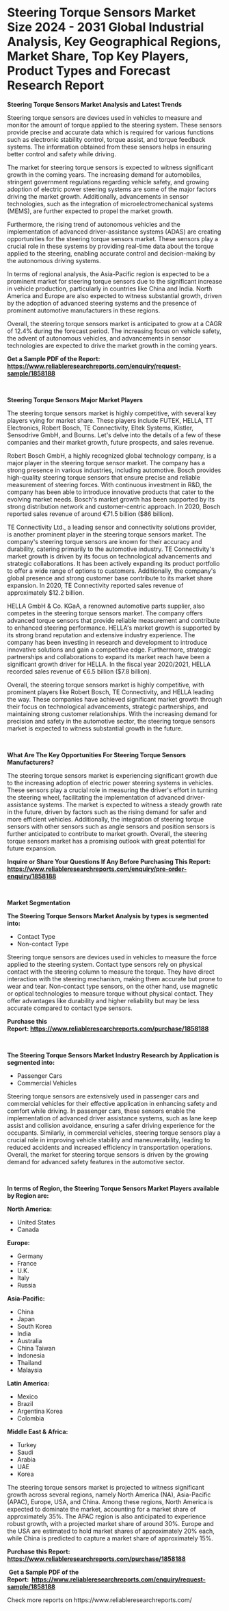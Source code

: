 <p><h1>Steering Torque Sensors Market Size 2024 - 2031 Global Industrial Analysis, Key Geographical Regions, Market Share, Top Key Players, Product Types and Forecast Research Report</h1></p><p><strong>Steering Torque Sensors Market Analysis and Latest Trends</strong></p>
<p><p>Steering torque sensors are devices used in vehicles to measure and monitor the amount of torque applied to the steering system. These sensors provide precise and accurate data which is required for various functions such as electronic stability control, torque assist, and torque feedback systems. The information obtained from these sensors helps in ensuring better control and safety while driving.</p><p>The market for steering torque sensors is expected to witness significant growth in the coming years. The increasing demand for automobiles, stringent government regulations regarding vehicle safety, and growing adoption of electric power steering systems are some of the major factors driving the market growth. Additionally, advancements in sensor technologies, such as the integration of microelectromechanical systems (MEMS), are further expected to propel the market growth.</p><p>Furthermore, the rising trend of autonomous vehicles and the implementation of advanced driver-assistance systems (ADAS) are creating opportunities for the steering torque sensors market. These sensors play a crucial role in these systems by providing real-time data about the torque applied to the steering, enabling accurate control and decision-making by the autonomous driving systems.</p><p>In terms of regional analysis, the Asia-Pacific region is expected to be a prominent market for steering torque sensors due to the significant increase in vehicle production, particularly in countries like China and India. North America and Europe are also expected to witness substantial growth, driven by the adoption of advanced steering systems and the presence of prominent automotive manufacturers in these regions.</p><p>Overall, the steering torque sensors market is anticipated to grow at a CAGR of 12.4% during the forecast period. The increasing focus on vehicle safety, the advent of autonomous vehicles, and advancements in sensor technologies are expected to drive the market growth in the coming years.</p></p>
<p><strong>Get a Sample PDF of the Report:&nbsp; <a href="https://www.reliableresearchreports.com/enquiry/request-sample/1858188">https://www.reliableresearchreports.com/enquiry/request-sample/1858188</a></strong></p>
<p>&nbsp;</p>
<p><strong>Steering Torque Sensors Major Market Players</strong></p>
<p><p>The steering torque sensors market is highly competitive, with several key players vying for market share. These players include FUTEK, HELLA, TT Electronics, Robert Bosch, TE Connectivity, Eltek Systems, Kistler, Sensodrive GmbH, and Bourns. Let's delve into the details of a few of these companies and their market growth, future prospects, and sales revenue.</p><p>Robert Bosch GmbH, a highly recognized global technology company, is a major player in the steering torque sensor market. The company has a strong presence in various industries, including automotive. Bosch provides high-quality steering torque sensors that ensure precise and reliable measurement of steering forces. With continuous investment in R&D, the company has been able to introduce innovative products that cater to the evolving market needs. Bosch's market growth has been supported by its strong distribution network and customer-centric approach. In 2020, Bosch reported sales revenue of around €71.5 billion ($86 billion).</p><p>TE Connectivity Ltd., a leading sensor and connectivity solutions provider, is another prominent player in the steering torque sensors market. The company's steering torque sensors are known for their accuracy and durability, catering primarily to the automotive industry. TE Connectivity's market growth is driven by its focus on technological advancements and strategic collaborations. It has been actively expanding its product portfolio to offer a wide range of options to customers. Additionally, the company's global presence and strong customer base contribute to its market share expansion. In 2020, TE Connectivity reported sales revenue of approximately $12.2 billion.</p><p>HELLA GmbH & Co. KGaA, a renowned automotive parts supplier, also competes in the steering torque sensors market. The company offers advanced torque sensors that provide reliable measurement and contribute to enhanced steering performance. HELLA's market growth is supported by its strong brand reputation and extensive industry experience. The company has been investing in research and development to introduce innovative solutions and gain a competitive edge. Furthermore, strategic partnerships and collaborations to expand its market reach have been a significant growth driver for HELLA. In the fiscal year 2020/2021, HELLA recorded sales revenue of €6.5 billion ($7.8 billion).</p><p>Overall, the steering torque sensors market is highly competitive, with prominent players like Robert Bosch, TE Connectivity, and HELLA leading the way. These companies have achieved significant market growth through their focus on technological advancements, strategic partnerships, and maintaining strong customer relationships. With the increasing demand for precision and safety in the automotive sector, the steering torque sensors market is expected to witness substantial growth in the future.</p></p>
<p>&nbsp;</p>
<p><strong>What Are The Key Opportunities For Steering Torque Sensors Manufacturers?</strong></p>
<p><p>The steering torque sensors market is experiencing significant growth due to the increasing adoption of electric power steering systems in vehicles. These sensors play a crucial role in measuring the driver's effort in turning the steering wheel, facilitating the implementation of advanced driver-assistance systems. The market is expected to witness a steady growth rate in the future, driven by factors such as the rising demand for safer and more efficient vehicles. Additionally, the integration of steering torque sensors with other sensors such as angle sensors and position sensors is further anticipated to contribute to market growth. Overall, the steering torque sensors market has a promising outlook with great potential for future expansion.</p></p>
<p><strong>Inquire or Share Your Questions If Any Before Purchasing This Report: <a href="https://www.reliableresearchreports.com/enquiry/pre-order-enquiry/1858188">https://www.reliableresearchreports.com/enquiry/pre-order-enquiry/1858188</a></strong></p>
<p>&nbsp;</p>
<p><strong>Market Segmentation</strong></p>
<p><strong>The Steering Torque Sensors Market Analysis by types is segmented into:</strong></p>
<p><ul><li>Contact Type</li><li>Non-contact Type</li></ul></p>
<p><p>Steering torque sensors are devices used in vehicles to measure the force applied to the steering system. Contact type sensors rely on physical contact with the steering column to measure the torque. They have direct interaction with the steering mechanism, making them accurate but prone to wear and tear. Non-contact type sensors, on the other hand, use magnetic or optical technologies to measure torque without physical contact. They offer advantages like durability and higher reliability but may be less accurate compared to contact type sensors.</p></p>
<p><strong>Purchase this Report:&nbsp;<a href="https://www.reliableresearchreports.com/purchase/1858188">https://www.reliableresearchreports.com/purchase/1858188</a></strong></p>
<p>&nbsp;</p>
<p><strong>The Steering Torque Sensors Market Industry Research by Application is segmented into:</strong></p>
<p><ul><li>Passenger Cars</li><li>Commercial Vehicles</li></ul></p>
<p><p>Steering torque sensors are extensively used in passenger cars and commercial vehicles for their effective application in enhancing safety and comfort while driving. In passenger cars, these sensors enable the implementation of advanced driver assistance systems, such as lane keep assist and collision avoidance, ensuring a safer driving experience for the occupants. Similarly, in commercial vehicles, steering torque sensors play a crucial role in improving vehicle stability and maneuverability, leading to reduced accidents and increased efficiency in transportation operations. Overall, the market for steering torque sensors is driven by the growing demand for advanced safety features in the automotive sector.</p></p>
<p>&nbsp;</p>
<p><strong>In terms of Region, the Steering Torque Sensors Market Players available by Region are:</strong></p>
<p>
    <p> <strong> North America: </strong>
        <ul>
            <li>United States</li>
            <li>Canada</li>
        </ul>
        </p> 
    <p> <strong> Europe: </strong>
        <ul>
            <li>Germany</li>
            <li>France</li>
            <li>U.K.</li>
            <li>Italy</li>
            <li>Russia</li>
        </ul>
        </p> 
    <p> <strong> Asia-Pacific: </strong>
        <ul>
            <li>China</li>
            <li>Japan</li>
            <li>South Korea</li>
            <li>India</li>
            <li>Australia</li>
            <li>China Taiwan</li>
            <li>Indonesia</li>
            <li>Thailand</li>
            <li>Malaysia</li>
        </ul>
        </p> 
    <p> <strong> Latin America: </strong>
        <ul>
            <li>Mexico</li>
            <li>Brazil</li>
            <li>Argentina Korea</li>
            <li>Colombia</li>
        </ul>
        </p> 
    <p> <strong> Middle East & Africa: </strong>
        <ul>
            <li>Turkey</li>
            <li>Saudi</li>
            <li>Arabia</li>
            <li>UAE</li>
            <li>Korea</li>
        </ul>
    </p>
    </p>
<p><p>The steering torque sensors market is projected to witness significant growth across several regions, namely North America (NA), Asia-Pacific (APAC), Europe, USA, and China. Among these regions, North America is expected to dominate the market, accounting for a market share of approximately 35%. The APAC region is also anticipated to experience robust growth, with a projected market share of around 30%. Europe and the USA are estimated to hold market shares of approximately 20% each, while China is predicted to capture a market share of approximately 15%.</p></p>
<p><strong>Purchase this Report: <a href="https://www.reliableresearchreports.com/purchase/1858188">https://www.reliableresearchreports.com/purchase/1858188</a></strong></p>
<p>&nbsp;<strong>Get a Sample PDF of the Report:&nbsp;&nbsp;<a href="https://www.reliableresearchreports.com/enquiry/request-sample/1858188">https://www.reliableresearchreports.com/enquiry/request-sample/1858188</a></strong></p>
<p><strong></strong></p>
<p>Check more reports on https://www.reliableresearchreports.com/</p>